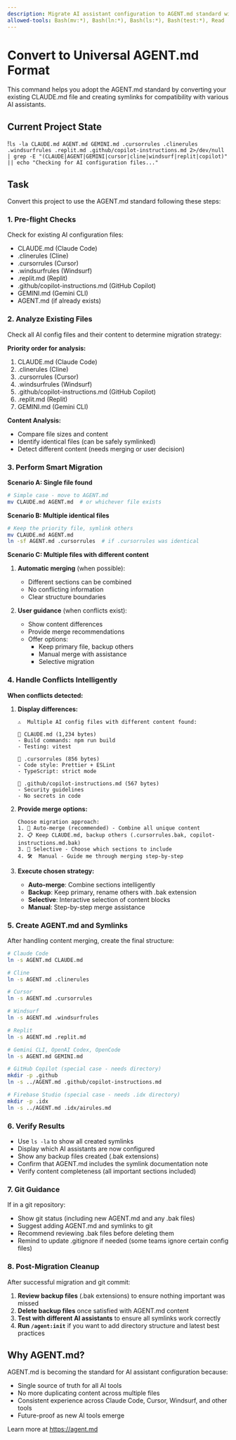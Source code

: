```yaml
---
description: Migrate AI assistant configuration to AGENT.md standard with universal compatibility
allowed-tools: Bash(mv:*), Bash(ln:*), Bash(ls:*), Bash(test:*), Read
---
```


# Convert to Universal AGENT.md Format

This command helps you adopt the AGENT.md standard by converting your existing CLAUDE.md file and creating symlinks for compatibility with various AI assistants.

## Current Project State
!`ls -la CLAUDE.md AGENT.md GEMINI.md .cursorrules .clinerules .windsurfrules .replit.md .github/copilot-instructions.md 2>/dev/null | grep -E "(CLAUDE|AGENT|GEMINI|cursor|cline|windsurf|replit|copilot)" || echo "Checking for AI configuration files..."`

## Task

Convert this project to use the AGENT.md standard following these steps:

### 1. Pre-flight Checks
Check for existing AI configuration files:
- CLAUDE.md (Claude Code)
- .clinerules (Cline)
- .cursorrules (Cursor)
- .windsurfrules (Windsurf)
- .replit.md (Replit)
- .github/copilot-instructions.md (GitHub Copilot)
- GEMINI.md (Gemini CLI)
- AGENT.md (if already exists)

### 2. Analyze Existing Files
Check all AI config files and their content to determine migration strategy:

**Priority order for analysis:**
1. CLAUDE.md (Claude Code)
2. .clinerules (Cline)
3. .cursorrules (Cursor)
4. .windsurfrules (Windsurf)
5. .github/copilot-instructions.md (GitHub Copilot)
6. .replit.md (Replit)
7. GEMINI.md (Gemini CLI)

**Content Analysis:**
- Compare file sizes and content
- Identify identical files (can be safely symlinked)
- Detect different content (needs merging or user decision)

### 3. Perform Smart Migration

**Scenario A: Single file found**
```bash
# Simple case - move to AGENT.md
mv CLAUDE.md AGENT.md  # or whichever file exists
```

**Scenario B: Multiple identical files**
```bash
# Keep the priority file, symlink others
mv CLAUDE.md AGENT.md
ln -sf AGENT.md .cursorrules  # if .cursorrules was identical
```

**Scenario C: Multiple files with different content**
1. **Automatic merging** (when possible):
   - Different sections can be combined
   - No conflicting information
   - Clear structure boundaries

2. **User guidance** (when conflicts exist):
   - Show content differences
   - Provide merge recommendations
   - Offer options:
     - Keep primary file, backup others
     - Manual merge with assistance
     - Selective migration

### 4. Handle Conflicts Intelligently

**When conflicts detected:**
1. **Display differences:**
   ```
   ⚠️  Multiple AI config files with different content found:
   
   📄 CLAUDE.md (1,234 bytes)
   - Build commands: npm run build
   - Testing: vitest
   
   📄 .cursorrules (856 bytes)  
   - Code style: Prettier + ESLint
   - TypeScript: strict mode
   
   📄 .github/copilot-instructions.md (567 bytes)
   - Security guidelines
   - No secrets in code
   ```

2. **Provide merge options:**
   ```
   Choose migration approach:
   1. 🔄 Auto-merge (recommended) - Combine all unique content
   2. 📋 Keep CLAUDE.md, backup others (.cursorrules.bak, copilot-instructions.md.bak)
   3. 🎯 Selective - Choose which sections to include
   4. 🛠️  Manual - Guide me through merging step-by-step
   ```

3. **Execute chosen strategy:**
   - **Auto-merge**: Combine sections intelligently
   - **Backup**: Keep primary, rename others with .bak extension
   - **Selective**: Interactive selection of content blocks
   - **Manual**: Step-by-step merge assistance

### 5. Create AGENT.md and Symlinks
After handling content merging, create the final structure:
```bash
# Claude Code
ln -s AGENT.md CLAUDE.md

# Cline
ln -s AGENT.md .clinerules

# Cursor
ln -s AGENT.md .cursorrules

# Windsurf
ln -s AGENT.md .windsurfrules

# Replit
ln -s AGENT.md .replit.md

# Gemini CLI, OpenAI Codex, OpenCode
ln -s AGENT.md GEMINI.md

# GitHub Copilot (special case - needs directory)
mkdir -p .github
ln -s ../AGENT.md .github/copilot-instructions.md

# Firebase Studio (special case - needs .idx directory)
mkdir -p .idx
ln -s ../AGENT.md .idx/airules.md
```

### 6. Verify Results
- Use `ls -la` to show all created symlinks
- Display which AI assistants are now configured
- Show any backup files created (.bak extensions)
- Confirm that AGENT.md includes the symlink documentation note
- Verify content completeness (all important sections included)

### 7. Git Guidance
If in a git repository:
- Show git status (including new AGENT.md and any .bak files)
- Suggest adding AGENT.md and symlinks to git
- Recommend reviewing .bak files before deleting them
- Remind to update .gitignore if needed (some teams ignore certain config files)

### 8. Post-Migration Cleanup
After successful migration and git commit:
1. **Review backup files** (.bak extensions) to ensure nothing important was missed
2. **Delete backup files** once satisfied with AGENT.md content
3. **Test with different AI assistants** to ensure all symlinks work correctly
4. **Run `/agent:init`** if you want to add directory structure and latest best practices

## Why AGENT.md?

AGENT.md is becoming the standard for AI assistant configuration because:
- Single source of truth for all AI tools
- No more duplicating content across multiple files
- Consistent experience across Claude Code, Cursor, Windsurf, and other tools
- Future-proof as new AI tools emerge

Learn more at https://agent.md